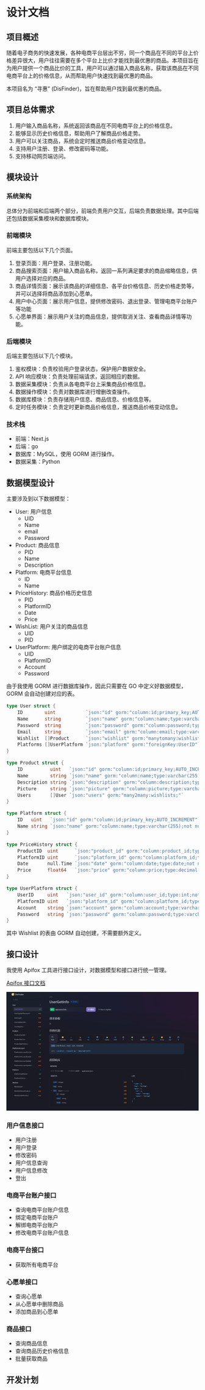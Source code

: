 # 设计文档

## 项目概述

随着电子商务的快速发展，各种电商平台层出不穷，同一个商品在不同的平台上价格差异很大，用户往往需要在多个平台上比价才能找到最优惠的商品。本项目旨在为用户提供一个商品比价的工具，用户可以通过输入商品名称，获取该商品在不同电商平台上的价格信息，从而帮助用户快速找到最优惠的商品。

本项目名为 “寻惠” (DisFinder)，旨在帮助用户找到最优惠的商品。

## 项目总体需求

1. 用户输入商品名称，系统返回该商品在不同电商平台上的价格信息。
2. 能够显示历史价格信息，帮助用户了解商品价格走势。
3. 用户可以关注商品，系统会定时推送商品价格变动信息。
4. 支持用户注册、登录、修改密码等功能。
5. 支持移动网页端访问。

## 模块设计

### 系统架构

总体分为前端和后端两个部分，前端负责用户交互，后端负责数据处理。其中后端还包括数据采集模块和数据库模块。

### 前端模块

前端主要包括以下几个页面。

1. 登录页面：用户登录、注册功能。
2. 商品搜索页面：用户输入商品名称，返回一系列满足要求的商品缩略信息，供用户选择对应的商品。
3. 商品详情页面：展示该商品的详细信息、各平台价格信息、历史价格走势等，并可以选择将商品添加到心愿单。
4. 用户中心页面：展示用户信息，提供修改密码、退出登录、管理电商平台账户等功能
5. 心愿单界面：展示用户关注的商品信息，提供取消关注、查看商品详情等功能。

### 后端模块

后端主要包括以下几个模块。

1. 鉴权模块：负责校验用户登录状态，保护用户数据安全。
2. API 响应模块：负责处理前端请求，返回相应的数据。
3. 数据采集模块：负责从各电商平台上采集商品价格信息。
4. 数据操作模块：负责对数据库进行增删改查操作。
5. 数据库模块：负责存储用户信息、商品信息、价格信息等。
6. 定时任务模块：负责定时更新商品价格信息，推送商品价格变动信息。

### 技术栈

- 前端：Next.js
- 后端：go
- 数据库：MySQL，使用 GORM 进行操作。
- 数据采集：Python

## 数据模型设计

主要涉及到以下数据模型：

- User: 用户信息
    - UID
    - Name
    - email
    - Password
- Product: 商品信息
    - PID
    - Name
    - Description
- Platform: 电商平台信息
    - ID
    - Name
- PriceHistory: 商品价格历史信息
    - PID
    - PlatformID
    - Date
    - Price
- WishList: 用户关注的商品信息
    - UID
    - PID
- UserPlatform: 用户绑定的电商平台账户信息
    - UID
    - PlatformID
    - Account
    - Password

由于我使用 GORM 进行数据库操作，因此只需要在 GO 中定义好数据模型，GORM 会自动创建对应的表。

```go
type User struct {
	ID        uint           `json:"id" gorm:"column:id;primary_key;AUTO_INCREMENT"`
	Name      string         `json:"name" gorm:"column:name;type:varchar(255);not null"`
	Password  string         `json:"password" gorm:"column:password;type:varchar(255);not null"`
	Email     string         `json:"email" gorm:"column:email;type:varchar(255);unique;not null"`
	Wishlist  []Product      `json:"wishlist" gorm:"manytomany:wishlists;"`
	Platforms []UserPlatform `json:"platform" gorm:"foreignKey:UserID"`
}
```

```go
type Product struct {
	ID          uint   `json:"id" gorm:"column:id;primary_key;AUTO_INCREMENT"`
	Name        string `json:"name" gorm:"column:name;type:varchar(255);not null"`
	Description string `json:"description" gorm:"column:description;type:varchar(1023);not null"`
	Picture     string `json:"picture" gorm:"column:picture;type:varchar(255);not null"`
	Users       []User `json:"users" gorm:"many2many:wishlists;"`
}

```

```go
type Platform struct {
	ID   uint   `json:"id" gorm:"column:id;primary_key;AUTO_INCREMENT"`
	Name string `json:"name" gorm:"column:name;type:varchar(255);not null"`
}
```

```go
type PriceHistory struct {
	ProductID  uint      `json:"product_id" gorm:"column:product_id;type:int;not null;primary_key"`
	PlatformID uint      `json:"platform_id" gorm:"column:platform_id;type:int;not null;primary_key"`
	Date       null.Time `json:"date" gorm:"column:date;type:date;not null"`
	Price      float64   `json:"price" gorm:"column:price;type:decimal(10,2);not null"`
}
```

```go
type UserPlatform struct {
	UserID     uint   `json:"user_id" gorm:"column:user_id;type:int;not null"`
	PlatformID uint   `json:"platform_id" gorm:"column:platform_id;type:int;not null"`
	Account    string `json:"account" gorm:"column:account;type:varchar(255);not null"`
	Password   string `json:"password" gorm:"column:password;type:varchar(255);not null"`
}
```

其中 Wishlist 的表由 GORM 自动创建，不需要额外定义。

## 接口设计

我使用 Apifox 工具进行接口设计，对数据模型和接口进行统一管理。

[Apifox 接口文档](https://apifox.com/apidoc/project-5427055/)

![Apifox 接口文档展示](assets/design/apifox.png)

### 用户信息接口

- 用户注册
- 用户登录
- 修改密码
- 用户信息查询
- 用户信息修改
- 登出

### 电商平台账户接口

- 查询电商平台账户信息
- 绑定电商平台账户
- 解绑电商平台账户
- 修改电商平台账户信息

### 电商平台接口

- 获取所有电商平台

### 心愿单接口

- 查询心愿单
- 从心愿单中删除商品
- 添加商品到心愿单

### 商品接口

- 查询商品信息 
- 查询商品历史价格信息
- 批量获取商品

## 开发计划